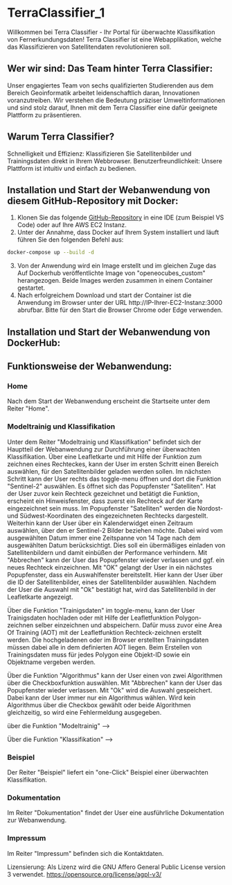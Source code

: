 # TerraClassifier_1

Willkommen bei Terra Classifier - Ihr Portal für überwachte Klassifikation von Fernerkundungsdaten!
Terra Classifier ist eine Webapplikation, welche das Klassifizieren von Satellitendaten revolutionieren soll.

## Wer wir sind: Das Team hinter Terra Classifier: 
Unser engagiertes Team von sechs qualifizierten Studierenden aus dem Bereich Geoinformatik arbeitet leidenschaftlich daran, Innovationen voranzutreiben.
Wir verstehen die Bedeutung präziser Umweltinformationen und sind stolz darauf, Ihnen mit dem Terra Classifier eine dafür geeignete Plattform zu präsentieren.

## Warum Terra Classifier?
Schnelligkeit und Effizienz: Klassifizieren Sie Satellitenbilder und Trainingsdaten direkt in Ihrem Webbrowser.
Benutzerfreundlichkeit: Unsere Plattform ist intuitiv und einfach zu bedienen.

## Installation und Start der Webanwendung von diesem GitHub-Repository mit Docker:
1. Klonen Sie das folgende [GitHub-Repository](https://github.com/astru03/TerraClassifier_1) in eine IDE (zum Beispiel VS Code) oder auf Ihre AWS EC2 Instanz.
2. Unter der Annahme, dass Docker auf Ihrem System installiert und läuft führen Sie den folgenden Befehl aus:
```bash
docker-compose up --build -d
```
3. Von der Anwendung wird ein Image erstellt und im gleichen Zuge das Auf Dockerhub veröffentlichte Image von "openeocubes_custom" herangezogen. Beide Images werden zusammen in einem Container gestartet.
4. Nach erfolgreichem Download und start der Container ist die Anwendung im Browser unter der URL http://IP-Ihrer-EC2-Instanz:3000 abrufbar.
Bitte für den Start die Browser Chrome oder Edge verwenden.

## Installation und Start der Webanwendung von DockerHub:


## Funktionsweise der Webanwendung:
### Home
Nach dem Start der Webanwendung erscheint die Startseite unter dem Reiter "Home".
### Modeltrainig und Klassifikation
Unter dem Reiter "Modeltrainig und Klassifikation" befindet sich der Hauptteil der Webanwendung zur Durchführung einer überwachten Klassifikation.
Über eine Leafletkarte und mit Hilfe der Funktion zum zeichnen eines Rechteckes, kann der User im ersten Schritt einen Bereich auswählen, für den Satellitenbilder geladen werden sollen. 
Im nächsten Schritt kann der User rechts das toggle-menu öffnen und dort die Funktion "Sentinel-2" auswählen. Es öffnet sich das Popupfenster "Satelliten". 
Hat der User zuvor kein Rechteck gezeichnet und betätigt die Funktion, erscheint ein Hinweisfenster, dass zuerst ein Rechteck auf der Karte eingezeichnet sein muss. Im Popupfenster "Satelliten" werden die Nordost- und Südwest-Koordinaten des eingezeichneten Rechtecks dargestellt. Weiterhin kann der User über ein Kalenderwidget einen Zeitraum auswählen, über den er Sentinel-2 Bilder beziehen möchte. Dabei wird vom ausgewählten Datum immer eine Zeitspanne von 14 Tage nach dem ausgewählten Datum berücksichtigt. Dies soll ein übermäßiges einladen von Satellitenbildern und damit einbüßen der Performance verhindern.
Mit "Abbrechen" kann der User das Popupfenster wieder verlassen und ggf. ein neues Rechteck einzeichnen.
Mit "OK" gelangt der User in ein nächstes Popupfenster, dass ein Auswahlfenster bereitstellt. 
Hier kann der User über die ID der Satellitenbilder, eines der Satellitenbilder auswählen. Nachdem der User die Auswahl mit "Ok" bestätigt hat, wird das Satellitenbild in der Leafletkarte angezeigt.

Über die Funktion "Trainigsdaten" im toggle-menu, kann der User Trainigsdaten hochladen oder mit Hilfe der Leafletfunktion Polygon-zeichnen selber einzeichnen und abspeichern. Dafür muss zuvor eine Area Of Training (AOT) mit der Leafletfunktion Rechteck-zeichnen erstellt werden. Die hochgeladenen oder im Browser erstellten Trainingsdaten müssen dabei alle in dem definierten AOT liegen. Beim Erstellen von Trainingsdaten muss für jedes Polygon eine Objekt-ID sowie ein Objektname vergeben werden.

Über die Funktion "Algorithmus" kann der User einen von zwei Algorithmen über die Checkboxfunktion auswählen. Mit "Abbrechen" kann der User das Popupfenster wieder verlassen. Mit "Ok" wird die Auswahl gespeichert. Dabei kann der User immer nur ein Algorithmus wählen. Wird kein Algorithmus über die Checkbox gewählt oder beide Algorithmen gleichzeitig, so wird eine Fehlermeldung ausgegeben.

über die Funktion "Modeltrainig" -->

Über die Funktion "Klassifikation" -->

### Beispiel
Der Reiter "Beispiel" liefert ein "one-Click" Beispiel einer überwachten Klassifikation.
### Dokumentation
Im Reiter "Dokumentation" findet der User eine ausführliche Dokumentation zur Webanwendung.
### Impressum
Im Reiter "Impressum" befinden sich die Kontaktdaten.

Lizensierung:
Als Lizenz wird die GNU Affero General Public License version 3 verwendet.
https://opensource.org/license/agpl-v3/

